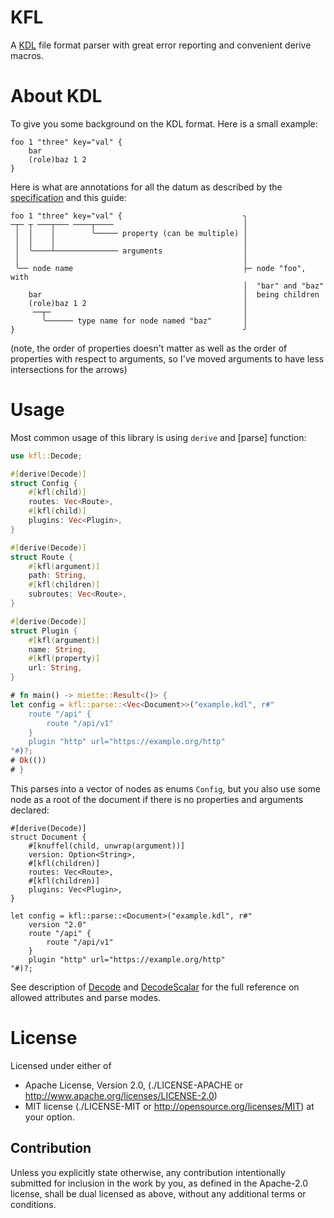 # KFL

A [KDL](https://kdl.dev) file format parser with great error reporting and convenient derive macros.

# About KDL

To give you some background on the KDL format. Here is a small example:

```kdl
foo 1 "three" key="val" {
    bar
    (role)baz 1 2
}
```

Here is what are annotations for all the datum as described by the [specification] and this guide:

```text
foo 1 "three" key="val" {                           ╮
─┬─ ┬ ───┬─── ────┬────                             │
 │  │    │        ╰───── property (can be multiple) │
 │  │    │                                          │
 │  ╰────┴────────────── arguments                  │
 │                                                  │
 ╰── node name                                      ├─ node "foo", with
                                                    │  "bar" and "baz"
    bar                                             │  being children
    (role)baz 1 2                                   │
     ──┬─                                           │
       ╰────── type name for node named "baz"       │
}                                                   ╯
```

(note, the order of properties doesn't matter as well as the order of properties with respect to arguments, so I've moved arguments to have less intersections for the arrows)

# Usage

Most common usage of this library is using `derive` and [parse] function:

```rust
use kfl::Decode;

#[derive(Decode)]
struct Config {
    #[kfl(child)]
    routes: Vec<Route>,
    #[kfl(child)]
    plugins: Vec<Plugin>,
}

#[derive(Decode)]
struct Route {
    #[kfl(argument)]
    path: String,
    #[kfl(children)]
    subroutes: Vec<Route>,
}

#[derive(Decode)]
struct Plugin {
    #[kfl(argument)]
    name: String,
    #[kfl(property)]
    url: String,
}

# fn main() -> miette::Result<()> {
let config = kfl::parse::<Vec<Document>>("example.kdl", r#"
    route "/api" {
        route "/api/v1"
    }
    plugin "http" url="https://example.org/http"
"#)?;
# Ok(())
# }
```

This parses into a vector of nodes as enums `Config`, but you also use some node as a root of the document if there is no properties and arguments declared:

```rust,ignore
#[derive(Decode)]
struct Document {
    #[knuffel(child, unwrap(argument))]
    version: Option<String>,
    #[kfl(children)]
    routes: Vec<Route>,
    #[kfl(children)]
    plugins: Vec<Plugin>,
}

let config = kfl::parse::<Document>("example.kdl", r#"
    version "2.0"
    route "/api" {
        route "/api/v1"
    }
    plugin "http" url="https://example.org/http"
"#)?;
```

See description of [Decode](derive@Decode) and [DecodeScalar](derive@DecodeScalar) for the full reference on allowed attributes and parse modes.

License
=======

Licensed under either of

* Apache License, Version 2.0,
  (./LICENSE-APACHE or <http://www.apache.org/licenses/LICENSE-2.0>)
* MIT license (./LICENSE-MIT or <http://opensource.org/licenses/MIT>)
  at your option.

Contribution
------------

Unless you explicitly state otherwise, any contribution intentionally submitted for inclusion in the work by you, as defined in the Apache-2.0 license, shall be dual licensed as above, without any additional terms or conditions.


[specification]: https://github.com/kdl-org/kdl/blob/main/SPEC.md
[miette]: https://docs.rs/miette/
[miette guide]: https://docs.rs/miette/latest/miette/#-handler-options
